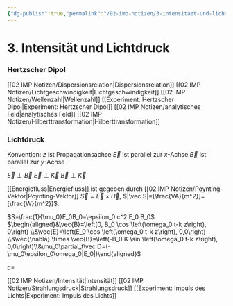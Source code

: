 ```yaml
---
{"dg-publish":true,"permalink":"/02-imp-notizen/3-intensitaet-und-lichtdruck/"}
---
```


# 3. Intensität und Lichtdruck
### Hertzscher Dipol
[[02 IMP Notizen/Dispersionsrelation\|Dispersionsrelation]]
[[02 IMP Notizen/Lichtgeschwindigkeit\|Lichtgeschwindigkeit]]
[[02 IMP Notizen/Wellenzahl\|Wellenzahl]]
[[Experiment: Hertzscher Dipol\|Experiment: Hertzscher Dipol]]
[[02 IMP Notizen/analytisches Feld\|analytisches Feld]]
[[02 IMP Notizen/Hilberttransformation\|Hilberttransformation]]
### Lichtdruck 
Konvention: $z$ ist Propagationsachse
$\vec E$ ist parallel zur $x$-Achse
$\vec B$ ist parallel zur $y$-Achse

$\vec E\perp\vec B$
$\vec E\perp\vec K$
$\vec B\perp\vec K$

[[Energiefluss\|Energiefluss]] ist gegeben durch [[02 IMP Notizen/Poynting-Vektor\|Poynting-Vektor]] $\vec S=\vec E\times\vec H$, $|\vec S|=[\frac{VA}{m^2}]=[\frac{W}{m^2}]$.

$S=\frac{1}{\mu_0}E_0B_0=\epsilon_0 c^2 E_0 B_0$
$\begin{aligned}&\vec{B}=\left(0, B_0 \cos \left(\omega_0 t-k z\right), 0\right) \\&\vec{E}=\left(E_0 \cos \left(\omega_0 t-k z\right), 0,0\right) \\&\vec{\nabla} \times \vec{B}=\left(-B_0 K \sin \left(\omega_0 t-k z\right), 0,0\right)\\&\mu_0\partial_t\vec D=(-\mu_0\epsilon_0\omega_0|E_0|)\end{aligned}$

$c=$

[[02 IMP Notizen/Intensität\|Intensität]]
[[02 IMP Notizen/Strahlungsdruck\|Strahlungsdruck]]
[[Experiment: Impuls des Lichts\|Experiment: Impuls des Lichts]]